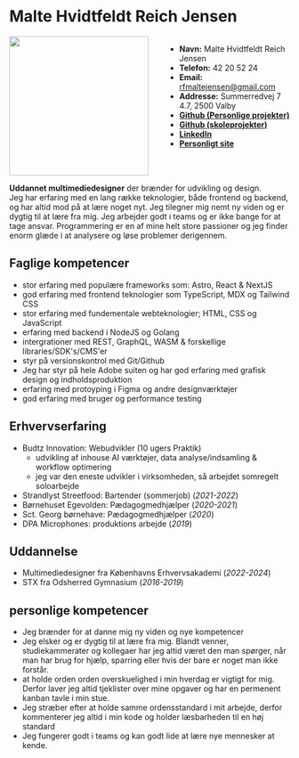 # Malte Hvidtfeldt Reich Jensen

<section style="display:flex; gap:2rem;">

<img src="portrait.webp" height="250"/>



   - **Navn:** Malte Hvidtfeldt Reich Jensen
   - **Telefon:** 42 20 52 24
   - **Email:** rfmaltejensen@gmail.com
   - **Addresse:** Summerredvej 7 4.7, 2500 Valby 
   - [**Github (Personlige projekter)**](https://github.com/MalteHRJ)
   - [**Github (skoleprojekter)**](https://github.com/malt656c)
   - [**LinkedIn**](https://www.linkedin.com/in/malte-h-r-jensen/)
   - [**Personligt site**](https://mhrj-portfolio.netlify.app/)

</section>

**Uddannet multimediedesigner** der brænder for udvikling og design.  
Jeg har erfaring med en lang række teknologier, både frontend og backend, og har altid mod på at lære noget nyt. Jeg tilegner mig nemt ny viden og er dygtig til at lære fra mig. Jeg arbejder godt i teams og er ikke bange for at tage ansvar. Programmering er en af mine helt store passioner og jeg finder enorm glæde i at analysere og løse problemer derigennem.

## Faglige kompetencer


- stor erfaring med populære frameworks som: Astro, React & NextJS
- god erfaring med frontend teknologier som TypeScript, MDX og Tailwind CSS
- stor erfaring med fundementale webteknologier; HTML, CSS og JavaScript
- erfaring med backend i NodeJS og Golang
- intergrationer med REST, GraphQL, WASM & forskellige libraries/SDK's/CMS'er
- styr på versionskontrol med Git/Github
- Jeg har styr på hele Adobe suiten og har god erfaring med grafisk design og indholdsproduktion
- erfaring med protoyping i Figma og andre designværktøjer
- god erfaring med bruger og performance testing

## Erhvervserfaring

- Budtz Innovation: Webudvikler (10 ugers Praktik)
  - udvikling af inhouse AI værktøjer, data analyse/indsamling & workflow optimering
  - jeg var den eneste udvikler i virksomheden, så arbejdet somregelt soloarbejde
- Strandlyst Streetfood: Bartender (sommerjob) (_2021-2022_)
- Børnehuset Egevolden: Pædagogmedhjælper (_2020-2021_)
- Sct. Georg børnehave: Pædagogmedhjælper (_2020_)
- DPA Microphones: produktions arbejde (_2019_)

## Uddannelse

- Multimediedesigner fra Københavns Erhvervsakademi (_2022-2024_)
- STX fra Odsherred Gymnasium (_2016-2019_)

## personlige kompetencer

- Jeg brænder for at danne mig ny viden og nye kompetencer
- Jeg elsker og er dygtig til at lære fra mig. Blandt venner, studiekammerater og kollegaer har jeg altid været den man spørger, når man har brug for hjælp, sparring eller hvis der bare er noget man ikke forstår.
- at holde orden orden overskuelighed i min hverdag er vigtigt for mig. Derfor laver jeg altid tjeklister over mine opgaver og har en permenent kanban tavle i min stue.
- Jeg stræber efter at holde samme ordensstandard i mit arbejde, derfor kommenterer jeg altid i min kode og holder læsbarheden til en høj standard
- Jeg fungerer godt i teams og kan godt lide at lære nye mennesker at kende.
